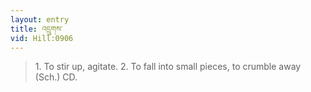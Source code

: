 ```yaml
---
layout: entry
title: འདྲུགས་
vid: Hill:0906
---
```

> 1\. To stir up, agitate\. 2\. To fall into small pieces, to crumble away (Sch\.) CD\.



